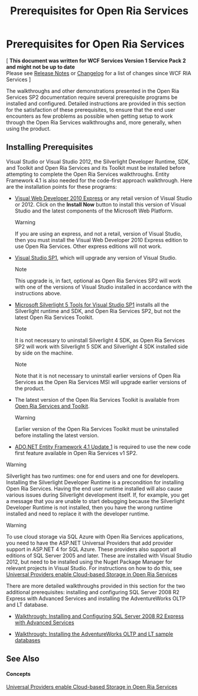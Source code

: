 ﻿---
title: Prerequisites for Open Ria Services
TOCTitle: Prerequisites for Open Ria Services
ms:assetid: 020b56fc-f5da-40d7-9324-f8e0b2639f6e
ms:mtpsurl: https://msdn.microsoft.com/en-us/library/Gg512106(v=VS.91)
ms:contentKeyID: 33703436
ms.date: 08/19/2013
mtps_version: v=VS.91
---

# Prerequisites for Open Ria Services

\[ **This document was written for WCF Services Version 1 Service Pack 2 and might not be up to date** <br />
Please see [Release Notes](https://github.com/OpenRIAServices/OpenRiaServices/releases) or [Changelog](https://github.com/OpenRIAServices/OpenRiaServices/blob/main/Changelog.md) for a list of changes since WCF RIA Services \]

The walkthroughs and other demonstrations presented in the Open Ria Services SP2 documentation require several prerequisite programs be installed and configured. Detailed instructions are provided in this section for the satisfaction of these prerequisites, to ensure that the end user encounters as few problems as possible when getting setup to work through the Open Ria Services walkthroughs and, more generally, when using the product.

## Installing Prerequisites

Visual Studio or Visual Studio 2012, the Silverlight Developer Runtime, SDK, and Toolkit and Open Ria Services and its Toolkit must be installed before attempting to complete the Open Ria Services walkthroughs. Entity Framework 4.1 is also needed for the code-first approach walkthrough. Here are the installation points for these programs:

  - [Visual Web Developer 2010 Express](http://go.microsoft.com/fwlink/?linkid=230955) or any retail version of Visual Studio or 2012. Click on the **Install Now** button to install this version of Visual Studio and the latest components of the Microsoft Web Platform.
    

    > [!WARNING]
    > If you are using an express, and not a retail, version of Visual Studio, then you must install the Visual Web Developer 2010 Express edition to use Open Ria Services. Other express editions will not work.


  - [Visual Studio SP1](http://go.microsoft.com/fwlink/?linkid=230766), which will upgrade any version of Visual Studio.
    

    > [!NOTE]
    > This upgrade is, in fact, optional as Open Ria Services SP2 will work with one of the versions of Visual Studio installed in accordance with the instructions above.


  - [Microsoft Silverlight 5 Tools for Visual Studio SP1](http://www.microsoft.com/en-us/download/details.aspx?id=28358) installs all the Silverlight runtime and SDK, and Open Ria Services SP2, but not the latest Open Ria Services Toolkit.
    

    > [!NOTE]
    > It is not necessary to uninstall Silverlight 4 SDK, as Open Ria Services SP2 will work with Silverlight 5 SDK and Silverlight 4 SDK installed side by side on the machine.

    

    > [!NOTE]
    > Note that it is not necessary to uninstall earlier versions of Open Ria Services as the Open Ria Services MSI will upgrade earlier versions of the product.


  - The latest version of the Open Ria Services Toolkit is available from [Open Ria Services and Toolkit](http://go.microsoft.com/fwlink/?linkid=230771).
    

    > [!WARNING]
    > Earlier version of the Open Ria Services Toolkit must be uninstalled before installing the latest version.


  - [ADO.NET Entity Framework 4.1 Update 1](http://go.microsoft.com/fwlink/?linkid=230772) is required to use the new code first feature available in Open Ria Services v1 SP2.


> [!WARNING]
> Silverlight has two runtimes: one for end users and one for developers. Installing the Silverlight Developer Runtime is a precondition for installing Open Ria Services. Having the end user runtime installed will also cause various issues during Silverlight development itself. If, for example, you get a message that you are unable to start debugging because the Silverlight Developer Runtime is not installed, then you have the wrong runtime installed and need to replace it with the developer runtime.



> [!WARNING]
> To use cloud storage via SQL Azure with Open Ria Services applications, you need to have the ASP.NET Universal Providers that add provider support in ASP.NET 4 for SQL Azure. These providers also support all editions of SQL Server 2005 and later. These are installed with Visual Studio 2012, but need to be installed using the Nuget Package Manager for relevant projects in Visual Studio. For instructions on how to do this, see <A href="dn433232(v=vs.91).md">Universal Providers enable Cloud-based Storage in Open Ria Services</A>


There are more detailed walkthroughs provided in this section for the two additional prerequisites: installing and configuring SQL Server 2008 R2 Express with Advanced Services and installing the AdventureWorks OLTP and LT database.

  - [Walkthrough: Installing and Configuring SQL Server 2008 R2 Express with Advanced Services](gg512108.md)

  - [Walkthrough: Installing the AdventureWorks OLTP and LT sample databases](gg512107.md)

## See Also

#### Concepts

[Universal Providers enable Cloud-based Storage in Open Ria Services](dn433232.md)

